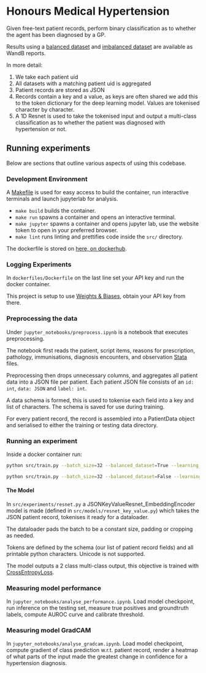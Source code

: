 # Honours Medical Hypertension

Given free-text patient records, perform binary classification as to whether the agent has been diagnosed by a GP.

Results using a [balanced dataset](https://wandb.ai/adrianorenstein2/hypertension-project/reports/Hypertension-reproduce-results--VmlldzoyNDQ0OTg2?accessToken=0r6szww4emgau9d6i7rirzy3yxmtgdjri2mtns8ycr2l4i4ctwa207ytvlkdpkmh) and [imbalanced dataset](https://wandb.ai/adrianorenstein2/hypertension-project-unbalanced-test/reports/Hypertension-imbalanced-dataset--VmlldzoyNDU4MjYz?accessToken=cb93gkt4hiimy7ry4cl7e96t2snee0p09gx13zx18j10r2zucvcxxtple1pxj0mw) are available as WandB reports.

In more detail:
1. We take each patient uid
1. All datasets with a matching patient uid is aggregated
1. Patient records are stored as JSON
1. Records contain a key and a value, as keys are often shared we add this to the token dictionary for the deep learning model. Values are tokenised character by character.
1. A 1D Resnet is used to take the tokenised input and output a multi-class classification as to whether the patient was diagnosed with hypertension or not.


## Running experiments
Below are sections that outline various aspects of using this codebase.

### Development Environment
A [Makefile](https://opensource.com/article/18/8/what-how-makefile) is used for easy access to build the container, run interactive terminals and launch jupyterlab for analysis.
- `make build` builds the container.
- `make run` spawns a container and opens an interactive terminal.
- `make jupyter` spawns a container and opens jupyter lab, use the website token to open in your preferred browser.
- `make lint` runs linting and prettifies code inside the `src/` directory. 

The dockerfile is stored on [here, on dockerhub](https://hub.docker.com/repository/docker/adrianorenstein/hypertension).


### Logging Experiments
In `dockerfiles/Dockerfile` on the last line set your API key and run the docker container.

This project is setup to use [Weights & Biases](https://wandb.ai/site), obtain your API key from there.

### Preprocessing the data
Under `jupyter_notebooks/preprocess.ipynb` is a notebook that executes preprocessing.

The notebook first reads the patient, script items, reasons for prescription, pathology, immunisations, diagnosis encounters, and observation [Stata](https://pandas.pydata.org/docs/reference/api/pandas.read_stata.html) files. 

Preprocessing then drops unnecessary columns, and aggregates all patient data into a JSON file per patient. 
Each patient JSON file consists of an `id: int`, `data: JSON` and `label: int`. 

A data schema is formed, this is used to tokenise each field into a key and list of characters. 
The schema is saved for use during training. 

For every patient record, the record is assembled into a PatientData object and serialised to either the training or testing data directory.

### Running an experiment
Inside a docker container run:
```bash
python src/train.py --batch_size=32 --balanced_dataset=True --learning_rate=0.05

python src/train.py --batch_size=32 --balanced_dataset=False --learning_rate=0.05
```

#### The Model
In `src/experiments/resnet.py` a JSONKeyValueResnet_EmbeddingEncoder model is made (defined in `src/models/resnet_key_value.py`) which takes the JSON patient record, tokenises it ready for a dataloader.

The dataloader pads the batch to be a constant size, padding or cropping as needed.

Tokens are defined by the schema (our list of patient record fields) and all printable python characters. 
Unicode is not supported. 

The model outputs a 2 class multi-class output, this objective is trained with [CrossEntropyLoss](https://pytorch.org/docs/stable/generated/torch.nn.CrossEntropyLoss.html).


### Measuring model performance
In `jupyter_notebooks/analyse_performance.ipynb`. Load model checkpoint, run inference on the testing set, measure true positives and groundtruth labels, compute AUROC curve and calibrate threshold. 

### Measuring model GradCAM
In `jupyter_notebooks/analyse_gradcam.ipynb`. Load model checkpoint, compute gradient of class prediction w.r.t. patient record, render a heatmap of what parts of the input made the greatest change in confidence for a hypertension diagnosis. 
